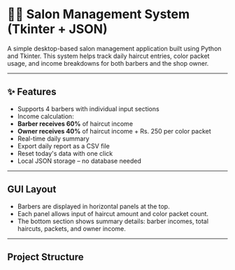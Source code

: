 # 💇‍♂️ Salon Management System (Tkinter + JSON)

A simple desktop-based salon management application built using Python and Tkinter. This system helps track daily haircut entries, color packet usage, and income breakdowns for both barbers and the shop owner.

---

## ✨ Features

-  Supports 4 barbers with individual input sections
-  Income calculation:
  - **Barber receives 60%** of haircut income
  - **Owner receives 40%** of haircut income + Rs. 250 per color packet
-  Real-time daily summary
-  Export daily report as a CSV file
-  Reset today's data with one click
-  Local JSON storage – no database needed

---

##  GUI Layout

- Barbers are displayed in horizontal panels at the top.
- Each panel allows input of haircut amount and color packet count.
- The bottom section shows summary details: barber incomes, total haircuts, packets, and owner income.

---

##  Project Structure

